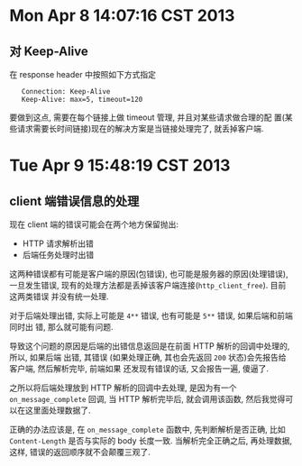 # Mon Apr  8 14:07:16 CST 2013

## 对 Keep-Alive

在 response header 中按照如下方式指定

       Connection: Keep-Alive
       Keep-Alive: max=5, timeout=120

要做到这点, 需要在每个链接上做 timeout 管理, 并且对某些请求做合理的配
置(某些请求需要长时间链接)现在的解决方案是当链接处理完了, 就丢掉客户端.

# Tue Apr  9 15:48:19 CST 2013

##  client 端错误信息的处理
现在 client 端的错误可能会在两个地方保留抛出:

* HTTP 请求解析出错
* 后端任务处理时出错

这两种错误都有可能是客户端的原因(包错误), 也可能是服务器的原因(处理错误), 
一旦发生错误, 现有的处理方法都是丢掉该客户端连接(`http_client_free`). 目前这两类错误
并没有统一处理.

对于后端处理出错, 实际上可能是 `4**` 错误, 也有可能是 `5**` 错误, 如果后端和前端同时出
错, 那么就可能有问题.

导致这个问题的原因是后端的出错信息返回是在前面 HTTP 解析的回调中处理的, 所以, 如果后端
出错, 其错误 (如果处理正确, 其也会先返回 `200` 状态)会先报告给客户端, 然后解析完毕, 前端如果
还发现有错误的话, 又会报告一遍, 傻逼了.

之所以将后端处理放到 HTTP 解析的回调中去处理, 是因为有一个 `on_message_complete` 回调,
当 HTTP 解析完毕后, 就会调用该函数, 然后我觉得可以在这里面处理数据了.

正确的办法应该是, 在 `on_message_complete` 函数中, 先判断解析是否正确,
比如 `Content-Length` 是否与实际的 body 长度一致. 当解析完全正确之后, 再处理数据, 这样,
错误的返回顺序就不会颠覆三观了.

